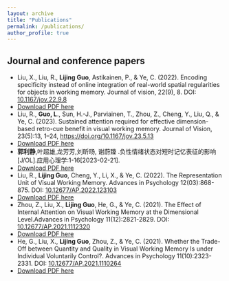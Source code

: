 ```yaml
---
layout: archive
title: "Publications"
permalink: /publications/
author_profile: true
---
```



Journal and conference papers
------

* Liu, X., Liu, R., **Lijing Guo**, Astikainen, P., & Ye, C. (2022). Encoding specificity instead of online integration of real-world spatial regularities for objects in working memory. Journal of vision, 22(9), 8. DOI: [10.1167/jov.22.9.8](https://doi.org/10.1167/jov.22.9.8)
* [Download PDF here](http://LijingGu0.github.io/files/paper1.pdf)
* Liu, R., **Guo, L**., Sun, H.-J., Parviainen, T., Zhou, Z., Cheng, Y., Liu, Q., & Ye, C. (2023). Sustained attention required for effective dimension-based retro-cue benefit in visual working memory. Journal of Vision, 23(5):13, 1–24, https://doi.org/10.1167/jov.23.5.13
* [Download PDF here](http://LijingGu0.github.io/files/paper2.pdf)
* **郭利静**,叶超雄,龙芳芳,刘昕旸, 谢蔚臻 .负性情绪状态对短时记忆表征的影响[J/OL].应用心理学:1-16[2023-02-21]. 
* [Download PDF here](http://LijingGu0.github.io/files/paper6.pdf)
* Liu, R., **Lijing Guo**, Cheng, Y., Li, X., & Ye, C. (2022). The Representation Unit of Visual Working Memory. Advances in Psychology 12(03):868-875. DOI: [10.12677/AP.2022.123103](https://doi.org/10.12677/AP.2022.123103)
* [Download PDF here](http://LijingGu0.github.io/files/paper3.pdf)
* Zhou, Z., Liu, X., **Lijing Guo**, He, G., & Ye, C. (2021). The Effect of Internal Attention on Visual Working Memory at the Dimensional Level.Advances in Psychology 11(12):2821-2829. DOI: [10.12677/AP.2021.1112320](https://doi.org/10.12677/AP.2021.1112320)
* [Download PDF here](http://LijingGu0.github.io/files/paper4.pdf)
* He, G., Liu, X., **Lijing Guo**, Zhou, Z., & Ye, C. (2021). Whether the Trade-Off between Quantity and Quality in Visual Working Memory Is under Individual Voluntarily Control?. Advances in Psychology 11(10):2323-2331. DOI: [10.12677/AP.2021.1110264](https://doi.org/10.12677/AP.2021.1110264)
* [Download PDF here](http://LijingGu0.github.io/files/paper5.pdf)
